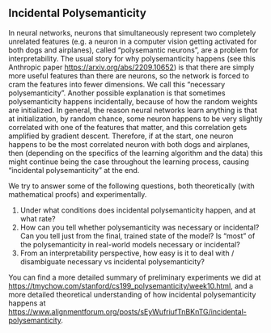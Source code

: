 ## Incidental Polysemanticity

In neural networks, neurons that simultaneously represent two completely unrelated features (e.g. a neuron in a computer vision getting activated for both dogs and airplanes), called “polysemantic neurons”, are a problem for interpretability. The usual story for why polysemanticity happens (see this Anthropic paper https://arxiv.org/abs/2209.10652) is that there are simply more useful features than there are neurons, so the network is forced to cram the features into fewer dimensions. We call this “necessary polysemanticity”.
Another possible explanation is that sometimes polysemanticity happens incidentally, because of how the random weights are initialized. In general, the reason neural networks learn anything is that at initialization, by random chance, some neuron happens to be very slightly correlated with one of the features that matter, and this correlation gets amplified by gradient descent. Therefore, if at the start, one neuron happens to be the most correlated neuron with both dogs and airplanes, then (depending on the specifics of the learning algorithm and the data) this might continue being the case throughout the learning process, causing “incidental polysemanticity” at the end.

We try to answer some of the following questions, both theoretically (with mathematical proofs) and experimentally.

1. Under what conditions does incidental polysemanticity happen, and at what rate?
2. How can you tell whether polysemanticity was necessary or incidental? Can you tell just from the final, trained state of the model? Is “most” of the polysemanticity in real-world models necessary or incidental?
3. From an interpretability perspective, how easy is it to deal with / disambiguate necessary vs incidental polysemanticity?

You can find a more detailed summary of preliminary experiments we did at https://tmychow.com/stanford/cs199_polysemanticity/week10.html, and a more detailed theoretical understanding of how incidental polysemanticity happens at https://www.alignmentforum.org/posts/sEyWufriufTnBKnTG/incidental-polysemanticity. 

